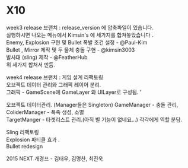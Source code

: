 # X10
week3 release 브랜치 :
release_version 에 압축파일이 있습니다.  
실행하시면 나오는 메뉴에서 Kimsin's 에 세가지를 합쳐놓았습니다 .  
		Enemy, Explosion 구현 및 Bullet 폭발 조건 설정 - @Paul-Kim  
		Bullet , Mirror 제작 및 두 물체 충돌 구현 - @kimsin3003  
		발사대 (sling) 제작 - @FeatherHub  
		위 세가지 합쳐서 만듬.   
  
  
week4 release 브랜치 :
게임 설계 리팩토링  
오브젝트 데이터 관리와 그래픽 레이어 분리.  
그래픽 - GameScene에 GameLayer 와 UILayer로 구성됨.  '

오브젝트 데이터관리. (Manager들은 Singleton) 
GameManager 	- 충돌 관리,  
ColiderManager	- 폭죽 생성, 소멸  
TargetManger	- 타겟리스트 관리.(아직 별 기능이 없네요...)
각각에게 역할 분담.  

Sling 리팩토링  
Explosion 파티클 효과 .   
Bullet redesign  


2015 NEXT 개경프 - 김태우, 김명찬, 최진욱
